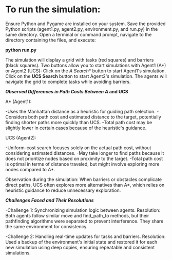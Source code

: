 # To run the simulation:

Ensure Python and Pygame are installed on your system.
Save the provided Python scripts (agent1.py, agent2.py, environment.py, and run.py) in the same directory.
Open a terminal or command prompt, navigate to the directory containing the files, and execute:

**python run.py**

The simulation will display a grid with tasks (red squares) and barriers (black squares). Two buttons allow you to start simulations with Agent1 (A*) or Agent2 (UCS):
Click on the **A* Search** button to start Agent1's simulation.
Click on the **UCS Search** button to start Agent2's simulation.
The agents will navigate the grid to complete tasks while avoiding barriers.

***Observed Differences in Path Costs Between A* and UCS** 

A* (Agent1):

-Uses the Manhattan distance as a heuristic for guiding path selection.
-Considers both path cost and estimated distance to the target, potentially finding shorter paths more quickly than UCS.
-Total path cost may be slightly lower in certain cases because of the heuristic's guidance.

UCS (Agent2):

-Uniform-cost search focuses solely on the actual path cost, without considering estimated distances.
-May take longer to find paths because it does not prioritize nodes based on proximity to the target.
-Total path cost is optimal in terms of distance traveled, but might involve exploring more nodes compared to A*.

Observation during the simulation:
When barriers or obstacles complicate direct paths, UCS often explores more alternatives than A*, which relies on heuristic guidance to reduce unnecessary exploration.


***Challenges Faced and Their Resolutions***

-Challenge 1: Synchronizing simulation logic between agents.
Resolution: Both agents follow similar move and find_path_to methods, but their pathfinding algorithms were separated to prevent interference. They share the same environment for consistency.

-Challenge 2: Handling real-time updates for tasks and barriers.
Resolution: Used a backup of the environment's initial state and restored it for each new simulation using deep copies, ensuring repeatable and consistent simulations.


